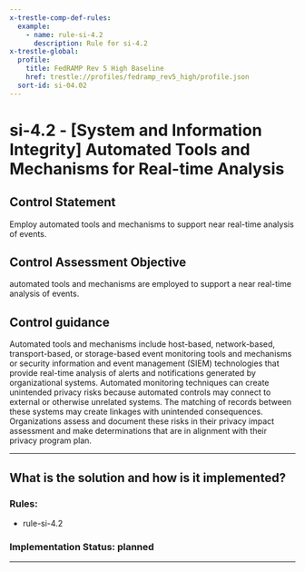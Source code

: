 ```yaml
---
x-trestle-comp-def-rules:
  example:
    - name: rule-si-4.2
      description: Rule for si-4.2
x-trestle-global:
  profile:
    title: FedRAMP Rev 5 High Baseline
    href: trestle://profiles/fedramp_rev5_high/profile.json
  sort-id: si-04.02
---
```


# si-4.2 - \[System and Information Integrity\] Automated Tools and Mechanisms for Real-time Analysis

## Control Statement

Employ automated tools and mechanisms to support near real-time analysis of events.

## Control Assessment Objective

automated tools and mechanisms are employed to support a near real-time analysis of events.

## Control guidance

Automated tools and mechanisms include host-based, network-based, transport-based, or storage-based event monitoring tools and mechanisms or security information and event management (SIEM) technologies that provide real-time analysis of alerts and notifications generated by organizational systems. Automated monitoring techniques can create unintended privacy risks because automated controls may connect to external or otherwise unrelated systems. The matching of records between these systems may create linkages with unintended consequences. Organizations assess and document these risks in their privacy impact assessment and make determinations that are in alignment with their privacy program plan.

______________________________________________________________________

## What is the solution and how is it implemented?

<!-- For implementation status enter one of: implemented, partial, planned, alternative, not-applicable -->

<!-- Note that the list of rules under ### Rules: is read-only and changes will not be captured after assembly to JSON -->

<!-- Add control implementation description here for control: si-4.2 -->

### Rules:

  - rule-si-4.2

### Implementation Status: planned

______________________________________________________________________

